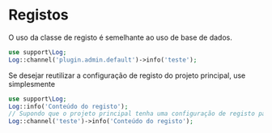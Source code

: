 # Registos
O uso da classe de registo é semelhante ao uso de base de dados.
```php
use support\Log;
Log::channel('plugin.admin.default')->info('teste');
```

Se desejar reutilizar a configuração de registo do projeto principal, use simplesmente
```php
use support\Log;
Log::info('Conteúdo do registo');
// Supondo que o projeto principal tenha uma configuração de registo para "teste"
Log::channel('teste')->info('Conteúdo do registo');
```
